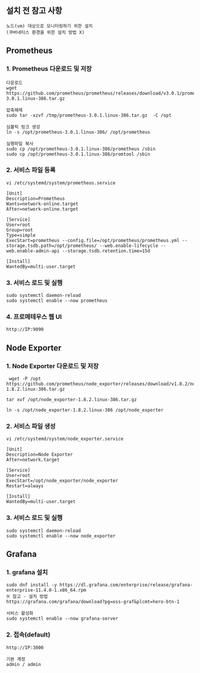 ## 설치 전 참고 사항
```
노드(vm) 대상으로 모니터링하기 위한 설치
(쿠버네티스 환경을 위한 설치 방법 X)
```

## Prometheus
### 1. Prometheus 다운로드 및 저장
```
다운로드
wget https://github.com/prometheus/prometheus/releases/download/v3.0.1/prometheus-3.0.1.linux-386.tar.gz

압축해제
sudo tar -xzvf /tmp/prometheus-3.0.1.linux-386.tar.gz  -C /opt

심볼릭 링크 생성
ln -s /opt/prometheus-3.0.1.linux-386/ /opt/prometheus

실행파일 복사
sudo cp /opt/prometheus-3.0.1.linux-386/prometheus /sbin
sudo cp /opt/prometheus-3.0.1.linux-386/promtool /sbin
```

### 2. 서비스 파일 등록
```
vi /etc/systemd/system/prometheus.service

[Unit]
Description=Prometheus
Wants=network-online.target
After=network-online.target

[Service]
User=root
Group=root
Type=simple
ExecStart=prometheus --config.file=/opt/prometheus/prometheus.yml --storage.tsdb.path=/opt/prometheus/ --web.enable-lifecycle --web.enable-admin-api --storage.tsdb.retention.time=15d

[Install]
WantedBy=multi-user.target
```

### 3. 서비스 로드 및 실행
```
sudo systemctl daemon-reload
sudo systemctl enable --now prometheus
```

### 4. 프로메테우스 웹 UI
```
http://IP:9090
```
## Node Exporter
### 1. Node Exporter 다운로드 및 저장
```
 wget -P /opt https://github.com/prometheus/node_exporter/releases/download/v1.8.2/node_exporter-1.8.2.linux-386.tar.gz

tar xvf /opt/node_exporter-1.8.2.linux-386.tar.gz

ln -s /opt/node_exporter-1.8.2.linux-386 /opt/node_exporter
```
### 2. 서비스 파일 생성
```
vi /etc/systemd/system/node_exporter.service

[Unit]
Description=Node Exporter
After=network.target

[Service]
User=root
ExecStart=/opt/node_exporter/node_exporter
Restart=always

[Install]
WantedBy=multi-user.target
```
### 3. 서비스 로드 및 실행
```
sudo systemctl daemon-reload
sudo systemctl enable --now node_exporter
```


## Grafana
### 1. grafana 설치
```
sudo dnf install -y https://dl.grafana.com/enterprise/release/grafana-enterprise-11.4.0-1.x86_64.rpm
※ 참고 - 설치 방법
https://grafana.com/grafana/download?pg=oss-graf&plcmt=hero-btn-1

서비스 활성화
sudo systemctl enable --now grafana-server

```
### 2. 접속(default)
```
http://IP:3000

기본 계정
admin / admin

```





